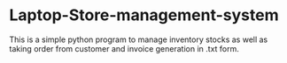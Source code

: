 # Laptop-Store-management-system
This is a simple python program to manage inventory stocks as well as taking order from customer and invoice generation in .txt form.
